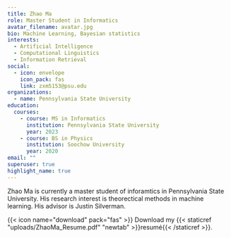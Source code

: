 ```yaml
---
title: Zhao Ma
role: Master Student in Informatics
avatar_filename: avatar.jpg
bio: Machine Learning, Bayesian statistics
interests:
  - Artificial Intelligence
  - Computational Linguistics
  - Information Retrieval
social:
  - icon: envelope
    icon_pack: fas
    link: zxm5153@psu.edu
organizations:
  - name: Pennsylvania State University
education:
  courses:
    - course: MS in Informatics
      institution: Pennsylvania State University
      year: 2023
    - course: BS in Physics
      institution: Soochow University
      year: 2020
email: ""
superuser: true
highlight_name: true
---
```

Zhao Ma is currently a master student of inforamtics in Pennsylvania State University. His research interest is theorectical methods in machine learning. His advisor is Justin Silverman.

{{< icon name="download" pack="fas" >}} Download my {{< staticref "uploads/ZhaoMa_Resume.pdf" "newtab" >}}resumé{{< /staticref >}}.

